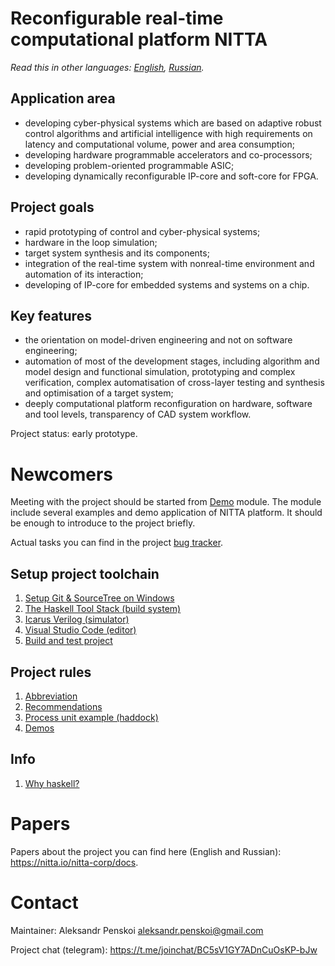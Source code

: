 # Reconfigurable real-time computational platform NITTA

*Read this in other languages: [English](README.md), [Russian](README.ru.md).*

## Application area

- developing cyber-physical systems which are based on adaptive robust control algorithms and
  artificial intelligence with high requirements on latency and computational volume, power and area
  consumption; 
- developing hardware programmable accelerators and co-processors;
- developing problem-oriented programmable ASIC; 
- developing dynamically reconfigurable IP-core and soft-core for FPGA.

## Project goals

- rapid prototyping of control and cyber-physical systems;
- hardware in the loop simulation;
- target system synthesis and its components;
- integration of the real-time system with nonreal-time environment and automation of its
  interaction;
- developing of IP-core for embedded systems and systems on a chip.

## Key features

- the orientation on model-driven engineering and not on software engineering; 
- automation of most of the development stages, including algorithm and model design and functional
  simulation, prototyping and complex verification, complex automatisation of cross-layer testing
  and synthesis and optimisation of a target system;
- deeply computational platform reconfiguration on hardware, software and tool levels, transparency
  of CAD system workflow.

Project status: early prototype.

# Newcomers

Meeting with the project should be started from [Demo](src/Demo.hs) module. The
module include several examples and demo application of NITTA platform. It
should be enough to introduce to the project briefly.

Actual tasks you can find in the project [bug tracker](https://nitta.io/nitta-corp/nitta/issues).

## Setup project toolchain
1. [Setup Git & SourceTree on Windows](doc/sourcetree-install.md)
1. [The Haskell Tool Stack (build system)](doc/stack-install.md)
1. [Icarus Verilog (simulator)](doc/hdl-install.md)
1. [Visual Studio Code (editor)](doc/vscode-install.md)
1. [Build and test project](doc/build.md)

## Project rules
1. [Abbreviation](doc/abbreviation.md)
1. [Recommendations](doc/rules.md)
1. [Process unit example (haddock)](src/NITTA/ProcessUnits/Multiplier.hs)
1. [Demos](src/Demo.hs)

## Info
1. [Why haskell?](/doc/why-haskell.md)

# Papers
Papers about the project you can find here (English and Russian): <https://nitta.io/nitta-corp/docs>.

# Contact
Maintainer: Aleksandr Penskoi <aleksandr.penskoi@gmail.com>

Project chat (telegram):  <https://t.me/joinchat/BC5sV1GY7ADnCuOsKP-bJw>
